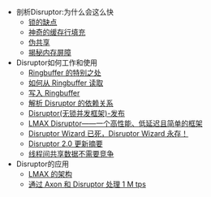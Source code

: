 - 剖析Disruptor:为什么会这么快
  - [锁的缺点](lock-weak.md)
  - [神奇的缓存行填充](cache-line-fill.md)
  - [伪共享](fake-share.md)
  - [揭秘内存屏障](storage-barrier.md)
- Disruptor如何工作和使用
  - [Ringbuffer 的特别之处](ringbuffer-special.md)
  - [如何从 Ringbuffer 读取](read-ringbuffer.md)
  - [写入 Ringbuffer](write-ringbuffer.md)
  - [解析 Disruptor 的依赖关系](analysise-disruptor.md)
  - [Disruptor(无锁并发框架)-发布](disruptor-post.md)
  - [LMAX Disruptor——一个高性能、低延迟且简单的框架](the-framework.md)
  - [Disruptor Wizard 已死，Disruptor Wizard 永存！](disruptor-forever.md)
  - [Disruptor 2.0 更新摘要](disruptor-update.md)
  - [线程间共享数据不需要竞争](disruptor-share.md)
- Disruptor的应用
  - [LMAX 的架构](lmax-framework.md)
  - [通过 Axon 和 Disruptor 处理 1 M tps](axon-disruptor-newwork.md)